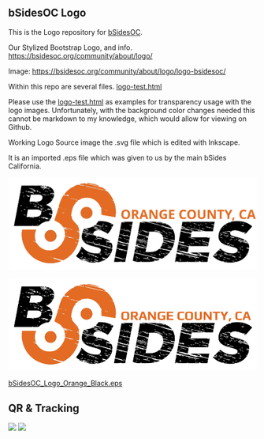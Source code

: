 bSidesOC Logo
-------------

This is the Logo repository for [bSidesOC](http://bsidesoc.org).


Our Stylized Bootstrap Logo, and info.
https://bsidesoc.org/community/about/logo/

Image: 
https://bsidesoc.org/community/about/logo/logo-bsidesoc/


Within this repo are several files.
[logo-test.html](logo-test.html)

Please use the [logo-test.html](logo-test.html) as examples for transparency usage with the logo images. Unfortunately, with the background color changes needed this cannot be markdown to my knowledge, which would allow for viewing on Github.

Working Logo Source image the .svg file which is edited with Inkscape.

It is an imported .eps file which was given to us by the main bSides California.

![bSidesOC_Logo_Orange_Black.svg](bSidesOC_Logo_Orange_Black.svg)

![bSidesOC_Logo_Orange_Black.png](bSidesOC_Logo_Orange_Black.png)

[bSidesOC_Logo_Orange_Black.eps](bSidesOC_Logo_Orange_Black.eps)



QR & Tracking
----------------


<img src="http://go.bsidesoc.org/1.qr.png" style="max-width:200px;"/>


<img src="https://bsidesoc.org/piwik/piwik.php?id=3&rec=1" />


